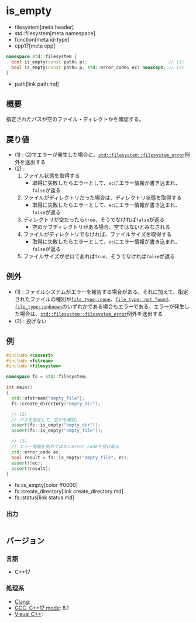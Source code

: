 # is_empty
* filesystem[meta header]
* std::filesystem[meta namespace]
* function[meta id-type]
* cpp17[meta cpp]

```cpp
namespace std::filesystem {
  bool is_empty(const path& p);                               // (1)
  bool is_empty(const path& p, std::error_code& ec) noexcept; // (2)
}
```
* path[link path.md]

## 概要
指定されたパスが空のファイル・ディレクトかを確認する。


## 戻り値
- (1) : (2)でエラーが発生した場合に、[`std::filesystem::filesystem_error`](filesystem_error.md)例外を送出する
- (2) :
    1. ファイル状態を取得する
        - 取得に失敗したらエラーとして、`ec`にエラー情報が書き込まれ、`false`が返る
    2. ファイルがディレクトリだった場合は、ディレクトリ状態を取得する
        - 取得に失敗したらエラーとして、`ec`にエラー情報が書き込まれ、`false`が返る
    3. ディレクトリが空だったら`true`、そうでなければ`false`が返る
        - 空のサブディレクトリがある場合、空ではないとみなされる
    4. ファイルがディレクトリでなければ、ファイルサイズを取得する
        - 取得に失敗したらエラーとして、`ec`にエラー情報が書き込まれ、`false`が返る
    5. ファイルサイズがゼロであれば`true`、そうでなければ`false`が返る


## 例外
- (1) : ファイルシステムがエラーを報告する場合がある。それに加えて、指定されたファイルの種別が[`file_type::none`](file_type.md)、[`file_type::not_found`](file_type.md)、[`file_type::unknown`](file_type.md)のいずれかである場合もエラーである。エラーが発生した場合は、[`std::filesystem::filesystem_error`](filesystem_error.md)例外を送出する
- (2) : 投げない


## 例
```cpp example
#include <cassert>
#include <fstream>
#include <filesystem>

namespace fs = std::filesystem;

int main()
{
  std::ofstream{"empty_file"};
  fs::create_directory("empty_dir");

  // (2)
  // パスを指定して、空かを確認。
  assert(fs::is_empty("empty_dir"));
  assert(fs::is_empty("empty_file"));

  // (3)
  // エラー情報を例外ではなくerror_codeで受け取る
  std::error_code ec;
  bool result = fs::is_empty("empty_file", ec);
  assert(!ec);
  assert(result);
}
```
* fs::is_empty[color ff0000]
* fs::create_directory[link create_directory.md]
* fs::status[link status.md]

### 出力
```
```

## バージョン
### 言語
- C++17

### 処理系
- [Clang](/implementation.md#clang):
- [GCC, C++17 mode](/implementation.md#gcc): 8.1
- [Visual C++](/implementation.md#visual_cpp):
